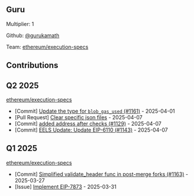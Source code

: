 
## Guru
Multiplier: 1

Github: [@gurukamath](https://github.com/gurukamath)

Team: [ethereum/execution-specs](https://github.com/ethereum/execution-specs)

## Contributions

## Q2 2025


[ethereum/execution-specs](https://github.com/ethereum/execution-specs)
* [Commit] [Update the type for `blob_gas_used` (#1161)](https://github.com/ethereum/execution-specs/commit/75635cdfb18ef2d1294ecdf1bfd452be2a687571) - 2025-04-01
* [Pull Request] [Clear specific json files](https://github.com/ethereum/execution-specs/pull/1185) - 2025-04-07
* [Commit] [added address after checks (#1129)](https://github.com/ethereum/execution-specs/commit/42382b564a9b0549ddc65d1c1ff2f85064bf126d) - 2025-04-07
* [Commit] [EELS Update: Update EIP-6110 (#1143)](https://github.com/ethereum/execution-specs/commit/417cc259b07f48fbe518f87c856778effabf89f1) - 2025-04-07
## Q1 2025

[ethereum/execution-specs](https://github.com/ethereum/execution-specs)
* [Commit] [Simplified validate_header func in post-merge forks (#1163)](https://github.com/ethereum/execution-specs/commit/7e3a623a4c32aa12c23cace164e3f00177cf627a) - 2025-03-27
* [Issue] [Implement EIP-7873](https://github.com/ethereum/execution-specs/issues/1173) - 2025-03-31
